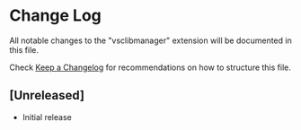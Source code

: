 # Change Log

All notable changes to the "vsclibmanager" extension will be documented in this file.

Check [Keep a Changelog](http://keepachangelog.com/) for recommendations on how to structure this file.

## [Unreleased]

- Initial release